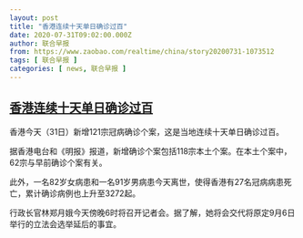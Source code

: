 ```yaml
---
layout: post
title: "香港连续十天单日确诊过百"
date: 2020-07-31T09:02:00.000Z
author: 联合早报
from: https://www.zaobao.com/realtime/china/story20200731-1073512
tags: [ 联合早报 ]
categories: [ news, 联合早报 ]
---
```

<!--1596186120000-->
[香港连续十天单日确诊过百](https://www.zaobao.com/realtime/china/story20200731-1073512)
------

<div>
<p>香港今天（31日）新增121宗冠病确诊个案，这是当地连续十天单日确诊过百。</p><p>据香港电台和《明报》报道，新增确诊个案包括118宗本土个案。在本土个案中，62宗与早前确诊个案有关。</p><p>此外，一名82岁女病患和一名91岁男病患今天离世，使得香港有27名冠病病患死亡，累计确诊病例也上升至3272起。</p><section id="imu"><div id="dfp-ad-imu1-wrapper" class="dfp-tag-wrapper"><div id="dfp-ad-imu1" class="dfp-tag-wrapper"></div></div></section><p>行政长官林郑月娥今天傍晚6时将召开记者会。据了解，她将会交代将原定9月6日举行的立法会选举延后的事宜。</p><div id="innity-in-post"></div><div id="dfp-ad-midarticlespecial-wrapper" class="dfp-tag-wrapper"><div id="dfp-ad-midarticlespecial" class="dfp-tag-wrapper"></div></div>
</div>
